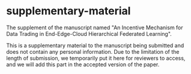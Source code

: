 # supplementary-material
The supplement of the manuscript named "An Incentive Mechanism for Data Trading in End-Edge-Cloud Hierarchical Federated Learning".

This is a supplementary material to the manuscript being submitted and does not contain any personal information.
Due to the limitation of the length of submission, we temporarily put it here for reviewers to access, and we will add this part in the accepted version of the paper.
